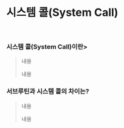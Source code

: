 # 시스템 콜(System Call)

<br>

### 시스템 콜(System Call)이란>

> 내용
>
> 내용

### 서브루틴과 시스템 콜의 차이는?

> 내용
>
> 내용
